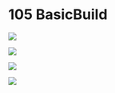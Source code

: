 # 105 BasicBuild

[ ![](./gymnastBot/logo.png) ](./gymnastBot/readme.md)

[ ![](./helicopter/logo.png) ](./helicopter/readme.md)

[ ![](./windTorbine/image.png) ](./windTorbine/readme.md)

[ ![](./yawer/logo.png) ](./yawer/readme.md)

